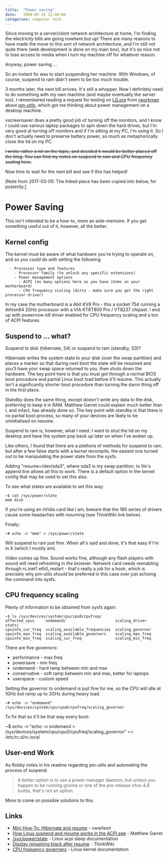```yaml
---
title:  "Power saving"
date:   2009-05-25 12:00:00
categories: computer tech
---
```


Since moving to a server/client network architecture at home, I'm finding the electricity bills are going nowhere but up! There are many reasons to have made the move to this sort of network architecture, and I'm still not quite there (web development is done on my main box), but it's so nice not to lose access to media when I turn my machine off for whatever reason.

Anyway, power saving ...

So an instant fix was to start suspending her machine. With Windows, of course, suspend to ram didn't seem to be too much trouble.

3 months later, the next bill arrives. It's still a whopper. Now I definitely need to do something with my own machine (and maybe eventually the server too). I remembered reading a request for testing on [LQ.org](http://www.linuxquestions.org) from [rworkman](http://rlworkman.net) about [pm-utils](http://pm-utils.freedesktop.org/wiki/), which got me thinking about power management on a desktop machine.

xscreensaver does a pretty good job of turning off the monitors, and I know I could use various laptop packages to spin down the hard drives, but I'm very good at turning off monitors and if I'm sitting at my PC, I'm using it. So I don't actually need to preserve battery power, so much as metaphorically close the lid on my PC.

~~I wrote rather a lot on the topic, and decided it would be better placed off the blog. You can find my notes on suspend to ram and CPU frequency scaling here.~~

Now time to wait for the next bill and see if this has helped!

[Note from 2017-03-05: The linked piece has been copied into below, for posterity.]

# Power Saving

This isn't intended to be a how-to, more an aide-memoire. If you get something useful out of it, however, all the better.

## Kernel config

The kernel must be aware of what hardware you're trying to operate on, and so you could do with setting the following:

      - Processor type and features
        - Processor family (to unlock any specific extensions)
        - Power management options
          - ACPI (as many options here as you have items on your motherboard)
          - CPU frequency scaling (ditto - make sure you get the right processor driver)

In my case the motherboard is a Abit KV8 Pro - this a socket 754 running a Athlon64 2GHz processor with a VIA KT8T800 Pro / VT8237 chipset. I end up with powernow-k8 driver enabled for CPU frequency scaling and a ton of ACPI features.

## Suspend to ... what?

Suspend to disk (hibernate, S4) or suspend to ram (standby, S3)?

Hibernate writes the system state to your disk (over the swap partition) and places a marker so that during next boot the state will be resumed and you'll have your swap space returned to you, then shuts down the hardware. The key point here is that you must got through a normal BIOS boot procedure and partial Linux boot load before it'll resume. This actually isn't a significantly shorter boot procedure than turning the damn thing off in the first place.

Standby does the same thing, except doesn't write any data to the disk, preferring to keep it in RAM. Matthew Garret could explain much better than I, and infact, has already done so. The key point with standby is that there is no partial boot process, so many of your devices are likely to be uninitialised on resume.

Suspend to ram is, however, what I need. I want to shut the lid on my desktop and have the system pop back up later on when I've woken up.

Like others, I found that there are a plethora of methods for suspend to ram, but after a few false starts with a kernel recompile, the easiest one turned out to be manipulating the power state from the sysfs.

Adding "resume=/dev/sda3", where sda3 is my swap partition, to lilo's append line allows all this to work. There is a default option in the kernel config that may be used to set this also.

To see what states are available to set this way:

    ~$ cat /sys/power/state
    mem disk

If you're using an nVidia card like I am, beware that the 180 series of drivers cause some headaches with resuming (see ThinkWiki link below).

Finally:

    ~# echo -n "mem" > /sys/power/state

Will suspend to ram just fine. When all's said and done, it's that easy if I'm in X (which I mostly am).

Video comes up fine. Sound works fine, although any flash players with sound will need refreshing in the browser. Network card needs reenabling through rc.inet1 eth0_restart - that's really a job for a hook, which is precisely why pm-utils should be preferred in this case over just echoing the command into sysfs.

## CPU frequency scaling

Plenty of information to be obtained from sysfs again:

    ~$ ls /sys/devices/system/cpu/cpu0/cpufreq/
    affected_cpus     ondemand/                      scaling_driver    stats/
    cpuinfo_cur_freq  scaling_available_frequencies  scaling_governor
    cpuinfo_max_freq  scaling_available_governors    scaling_max_freq
    cpuinfo_min_freq  scaling_cur_freq               scaling_min_freq

There are five governors:

  * performance - max freq
  * powersave - min freq
  * ondemand - hard ramp between min and max
  * conservative - soft ramp between min and max, better for laptops
  * userspace - custom speed

Setting the governor to ondemand is just fine for me, so the CPU will idle at 1GHz but ramp up to 2GHz during heavy load.

    ~# echo -n "ondemand" /sys/devices/system/cpu/cpu0/cpufreq/scaling_governor

To fix that so it'll be that way every boot:

  ~$ echo -n "echo -n ondemand > /sys/devices/system/cpu/cpu0/cpufreq/scaling_governor" >> /etc/rc.d/rc.local

## User-end Work

As Robby notes in his readme regarding pm-utils and automating the process of suspend:

<blockquote>
A better option is to use a power manager daemon, but unless you happen to be running gnome or one of the pre-release xfce-4.6 builds, that's not an option.
</blockquote>

More to come on possible solutions to this.

## Links

 * [Mini How-To: Hibernate and resume](http://www.linuxquestions.org/linux/answers/Hardware/Mini_HOW_TO_Hibernate_and_resume_0) - cwwilson
 * [How Linux suspend and resume works in the ACPI age](http://www.advogato.org/article/913.html) - Matthew Garret
 * [/sys/power/state](http://acpi.sourceforge.net/documentation/sleep.html) - Linux acpi sleep documentation
 * [Display remaining black after resume](http://www.thinkwiki.org/wiki/Problem_with_display_remaining_black_after_resume) - ThinkWiki
 * [CPU frequency governers](http://www.mjmwired.net/kernel/Documentation/cpu-freq/governors.txt) - Linux kernel documentation

